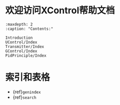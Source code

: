 [comment]: <> (XControl documentation master file, created by
   sphinx-quickstart on Sat Mar 30 14:55:50 2024.
   You can adapt this file completely to your liking, but it should at least
   contain the root `toctree` directive.)

# 欢迎访问XControl帮助文档

```{toctree}
:maxdepth: 2
:caption: "Contents:"

Introduction
UControl/Index
Transmitter/Index
GControl/Index
PidPrinciple/Index
```

# 索引和表格

* {ref}`genindex`
* {ref}`search`
